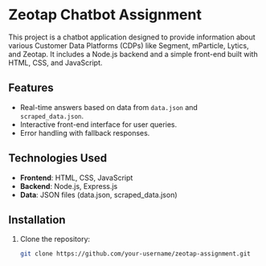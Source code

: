 # Zeotap Chatbot Assignment

This project is a chatbot application designed to provide information about various Customer Data Platforms (CDPs) like Segment, mParticle, Lytics, and Zeotap. It includes a Node.js backend and a simple front-end built with HTML, CSS, and JavaScript.

## Features
- Real-time answers based on data from `data.json` and `scraped_data.json`.
- Interactive front-end interface for user queries.
- Error handling with fallback responses.

## Technologies Used
- **Frontend**: HTML, CSS, JavaScript
- **Backend**: Node.js, Express.js
- **Data**: JSON files (data.json, scraped_data.json)

## Installation
1. Clone the repository:
   ```bash
   git clone https://github.com/your-username/zeotap-assignment.git
